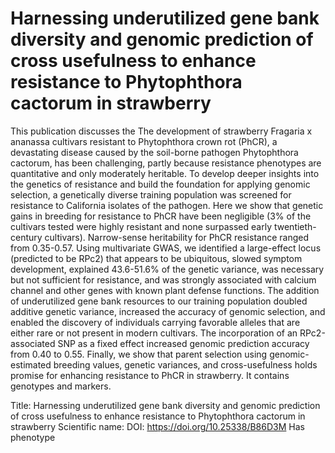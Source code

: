 # Harnessing underutilized gene bank diversity and genomic prediction of cross usefulness to enhance resistance to Phytophthora cactorum in strawberry

This publication discusses the The development of strawberry Fragaria x ananassa cultivars resistant to Phytophthora crown rot (PhCR), a devastating disease caused by the soil-borne pathogen Phytophthora cactorum, has been challenging, partly because resistance phenotypes are quantitative and only moderately heritable. To develop deeper insights into the genetics of resistance and build the foundation for applying genomic selection, a genetically diverse training population was screened for resistance to California isolates of the pathogen. Here we show that genetic gains in breeding for resistance to PhCR have been negligible (3% of the cultivars tested were highly resistant and none surpassed early twentieth-century cultivars). Narrow-sense heritability for PhCR resistance ranged from 0.35-0.57. Using multivariate GWAS, we identified a large-effect locus (predicted to be RPc2) that appears to be ubiquitous, slowed symptom development, explained 43.6-51.6% of the genetic variance, was necessary but not sufficient for resistance, and was strongly associated with calcium channel and other genes with known plant defense functions. The addition of underutilized gene bank resources to our training population doubled additive genetic variance, increased the accuracy of genomic selection, and enabled the discovery of individuals carrying favorable alleles that are either rare or not present in modern cultivars. The incorporation of an RPc2-associated SNP as a fixed effect increased genomic prediction accuracy from 0.40 to 0.55. Finally, we show that parent selection using genomic-estimated breeding values, genetic variances, and cross-usefulness holds promise for enhancing resistance to PhCR in strawberry.
It contains  genotypes and  markers.

Title: Harnessing underutilized gene bank diversity and genomic prediction of cross usefulness to enhance resistance to Phytophthora cactorum in strawberry
Scientific name: 
DOI: https://doi.org/10.25338/B86D3M
Has phenotype 

